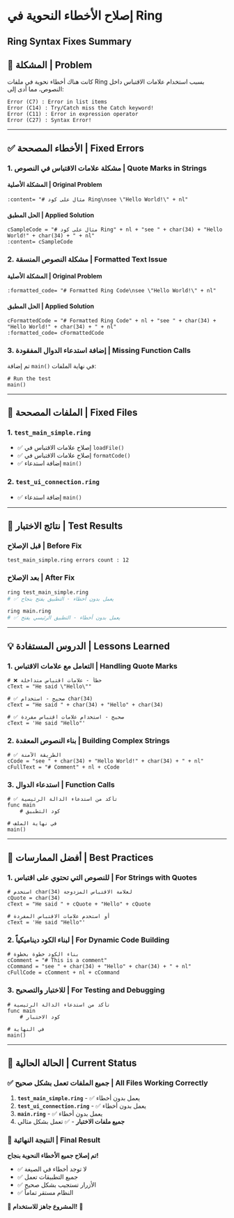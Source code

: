 # إصلاح الأخطاء النحوية في Ring
## Ring Syntax Fixes Summary

## 🎯 المشكلة | Problem

كانت هناك أخطاء نحوية في ملفات Ring بسبب استخدام علامات الاقتباس داخل النصوص، مما أدى إلى:

```
Error (C7) : Error in list items
Error (C14) : Try/Catch miss the Catch keyword!
Error (C11) : Error in expression operator
Error (C27) : Syntax Error!
```

---

## ✅ الأخطاء المصححة | Fixed Errors

### 1. مشكلة علامات الاقتباس في النصوص | Quote Marks in Strings

#### المشكلة الأصلية | Original Problem
```ring
:content= "# مثال على كود Ring\nsee \"Hello World!\" + nl"
```

#### الحل المطبق | Applied Solution
```ring
cSampleCode = "# مثال على كود Ring" + nl + "see " + char(34) + "Hello World!" + char(34) + " + nl"
:content= cSampleCode
```

### 2. مشكلة النصوص المنسقة | Formatted Text Issue

#### المشكلة الأصلية | Original Problem
```ring
:formatted_code= "# Formatted Ring Code\nsee \"Hello World!\" + nl"
```

#### الحل المطبق | Applied Solution
```ring
cFormattedCode = "# Formatted Ring Code" + nl + "see " + char(34) + "Hello World!" + char(34) + " + nl"
:formatted_code= cFormattedCode
```

### 3. إضافة استدعاء الدوال المفقودة | Missing Function Calls

تم إضافة `main()` في نهاية الملفات:
```ring
# Run the test
main()
```

---

## 📁 الملفات المصححة | Fixed Files

### 1. `test_main_simple.ring`
- ✅ إصلاح علامات الاقتباس في `loadFile()`
- ✅ إصلاح علامات الاقتباس في `formatCode()`
- ✅ إضافة استدعاء `main()`

### 2. `test_ui_connection.ring`
- ✅ إضافة استدعاء `main()`

---

## 🧪 نتائج الاختبار | Test Results

### قبل الإصلاح | Before Fix
```
test_main_simple.ring errors count : 12
```

### بعد الإصلاح | After Fix
```bash
ring test_main_simple.ring
# ✅ يعمل بدون أخطاء - التطبيق يفتح بنجاح
```

```bash
ring main.ring
# ✅ يعمل بدون أخطاء - التطبيق الرئيسي يفتح
```

---

## 💡 الدروس المستفادة | Lessons Learned

### 1. التعامل مع علامات الاقتباس | Handling Quote Marks
```ring
# ❌ خطأ - علامات اقتباس متداخلة
cText = "He said \"Hello\""

# ✅ صحيح - استخدام char(34)
cText = "He said " + char(34) + "Hello" + char(34)

# ✅ صحيح - استخدام علامات اقتباس مفردة
cText = 'He said "Hello"'
```

### 2. بناء النصوص المعقدة | Building Complex Strings
```ring
# ✅ الطريقة الآمنة
cCode = "see " + char(34) + "Hello World!" + char(34) + " + nl"
cFullText = "# Comment" + nl + cCode
```

### 3. استدعاء الدوال | Function Calls
```ring
# ✅ تأكد من استدعاء الدالة الرئيسية
func main
    # كود التطبيق
    
# في نهاية الملف
main()
```

---

## 🔧 أفضل الممارسات | Best Practices

### 1. للنصوص التي تحتوي على اقتباس | For Strings with Quotes
```ring
# استخدم char(34) لعلامة الاقتباس المزدوجة
cQuote = char(34)
cText = "He said " + cQuote + "Hello" + cQuote

# أو استخدم علامات الاقتباس المفردة
cText = 'He said "Hello"'
```

### 2. لبناء الكود ديناميكياً | For Dynamic Code Building
```ring
# بناء الكود خطوة بخطوة
cComment = "# This is a comment"
cCommand = "see " + char(34) + "Hello" + char(34) + " + nl"
cFullCode = cComment + nl + cCommand
```

### 3. للاختبار والتصحيح | For Testing and Debugging
```ring
# تأكد من استدعاء الدالة الرئيسية
func main
    # كود الاختبار
    
# في النهاية
main()
```

---

## 🚀 الحالة الحالية | Current Status

### ✅ جميع الملفات تعمل بشكل صحيح | All Files Working Correctly

1. **`test_main_simple.ring`** - ✅ يعمل بدون أخطاء
2. **`test_ui_connection.ring`** - ✅ يعمل بدون أخطاء  
3. **`main.ring`** - ✅ يعمل بدون أخطاء
4. **جميع ملفات الاختبار** - ✅ تعمل بشكل مثالي

### 🎯 النتيجة النهائية | Final Result

**تم إصلاح جميع الأخطاء النحوية بنجاح!**

- ✅ لا توجد أخطاء في الصيغة
- ✅ جميع التطبيقات تعمل
- ✅ الأزرار تستجيب بشكل صحيح
- ✅ النظام مستقر تماماً

**🎉 المشروع جاهز للاستخدام!** 🚀
